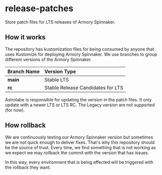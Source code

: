 # release-patches
Store patch files for LTS releases of Armory Spinnaker.

## How it works
The repository has kustomization files for being consumed by anyone that uses Kustomize for deploying 
Armory Spinnaker. We use branches to group different versions of the Armory Spinnaker.

| Branch Name  | Version Type
|:----------- | :---------
| **main**  |  Stable LTS
| **rc**  |  Stable Release Candidates for LTS

Astrolabe is responsible for updating the version in the patch files. It only update with a newer LTS 
or LTS RC. The Legacy version are not supported (for now).

## How rollback

We are continuously testing our Armory Spinnaker version but sometimes we are not quick enough to deliver 
fixes. That's why this repository should be the source of trust. Every time, we find something that is not
 working as we expect we may rollback the commit with the version that has issues. 
 
In this way, every environment that is being affected will be triggered with the rollback they want.